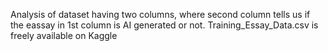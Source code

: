 Analysis of dataset having two columns, where second column tells us if the eassay  in 1st column is AI generated or not.
Training_Essay_Data.csv is freely available on Kaggle

